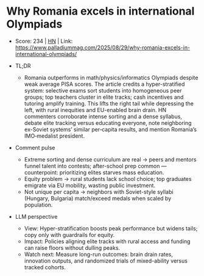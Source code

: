 # Why Romania excels in international Olympiads

- Score: 234 | [HN](https://news.ycombinator.com/item?id=45070793) | Link: https://www.palladiummag.com/2025/08/29/why-romania-excels-in-international-olympiads/

- TL;DR
  - Romania outperforms in math/physics/informatics Olympiads despite weak average PISA scores. The article credits a hyper-stratified system: selective exams sort students into homogeneous peer groups; top teachers cluster in elite tracks; cash incentives and tutoring amplify training. This lifts the right tail while depressing the left, with rural inequities and EU-enabled brain drain. HN commenters corroborate intense sorting and a dense syllabus, debate elite tracking versus educating everyone, note neighboring ex-Soviet systems’ similar per‑capita results, and mention Romania’s IMO‑medalist president.

- Comment pulse
  - Extreme sorting and dense curriculum are real → peers and mentors funnel talent into contests; after-school prep common — counterpoint: prioritizing elites starves mass education.
  - Equity problem → rural students lack school choice; top graduates emigrate via EU mobility, wasting public investment.
  - Not unique per capita → neighbors with Soviet-style syllabi (Hungary, Bulgaria) match/exceed medals when scaled by population.

- LLM perspective
  - View: Hyper-stratification boosts peak performance but widens tails; copy only with guardrails for equity.
  - Impact: Policies aligning elite tracks with rural access and funding can raise floors without dulling peaks.
  - Watch next: Measure long-run outcomes: brain drain rates, innovation outputs, and randomized trials of mixed-ability versus tracked cohorts.

